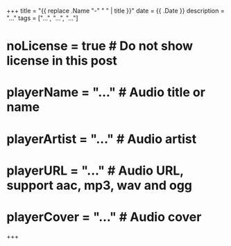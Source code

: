 +++
title = "{{ replace .Name "-" " " | title }}"
date = {{ .Date }}
description = "..."
tags = ["...", "...", "..."]

# noLicense = true # Do not show license in this post
# playerName = "..." # Audio title or name
# playerArtist = "..." # Audio artist
# playerURL = "..." # Audio URL, support aac, mp3, wav and ogg
# playerCover = "..." # Audio cover
+++

<!--more-->
